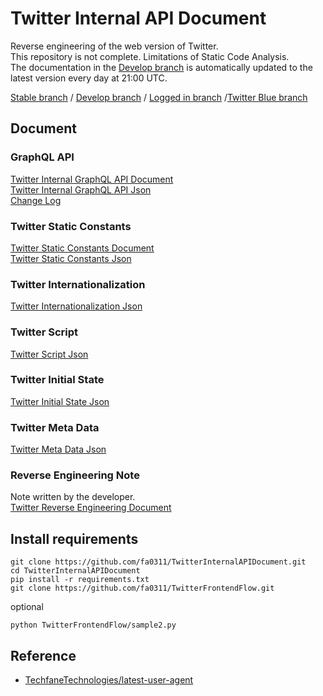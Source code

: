 # Twitter Internal API Document

Reverse engineering of the web version of Twitter.  
This repository is not complete. Limitations of Static Code Analysis.  
The documentation in the [Develop branch](https://github.com/fa0311/TwitterInternalAPIDocument/tree/develop) is automatically updated to the latest version every day at 21:00 UTC.

[Stable branch](https://github.com/fa0311/TwitterInternalAPIDocument/tree/master)  /  [Develop branch](https://github.com/fa0311/TwitterInternalAPIDocument/tree/develop)  /  [Logged in branch](https://github.com/fa0311/TwitterInternalAPIDocument/tree/twitter-login)  /[Twitter Blue branch](https://github.com/fa0311/TwitterInternalAPIDocument/tree/twitter-blue)  

## Document

### GraphQL API

[Twitter Internal GraphQL API Document](./docs/markdown/GraphQL.md)  
[Twitter Internal GraphQL API Json](./docs/json/GraphQL.json)  
[Change Log](./docs/markdown/ChangeLog.md)

### Twitter Static Constants

[Twitter Static Constants Document](./docs/markdown/FreezeObject.md)  
[Twitter Static Constants Json](./docs/json/FreezeObject.json)

### Twitter Internationalization

[Twitter Internationalization Json](./docs/json/i18n)

### Twitter Script

[Twitter Script Json](./docs/json/ScriptLoadJson.json)

### Twitter Initial State

[Twitter Initial State Json](./docs/json/InitialState.json)

### Twitter Meta Data

[Twitter Meta Data Json](./docs/json/MetaData.json)

### Reverse Engineering Note

Note written by the developer.  
[Twitter Reverse Engineering Document](./docs/markdown/RE.md)

## Install requirements

```shell
git clone https://github.com/fa0311/TwitterInternalAPIDocument.git
cd TwitterInternalAPIDocument
pip install -r requirements.txt
git clone https://github.com/fa0311/TwitterFrontendFlow.git
```

optional

```shell
python TwitterFrontendFlow/sample2.py

```

## Reference

- [TechfaneTechnologies/latest-user-agent](https://github.com/TechfaneTechnologies/latest-user-agent)
